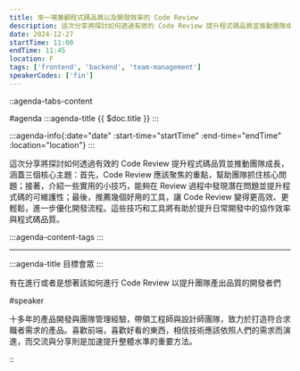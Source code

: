 ```yaml
---
title: 來一場兼顧程式碼品質以及開發效率的 Code Review
description: 這次分享將探討如何透過有效的 Code Review 提升程式碼品質並推動團隊成長，涵蓋三個核心主題：首先，Code Review 應該聚焦的重點，幫助團隊抓住核心問題；接著，介紹一些實用的小技巧，能夠在 Review 過程中發現潛在問題並提升程式碼的可維護性；最後，推薦幾個好用的工具，讓 Code Review 變得更高效、更輕鬆，進一步優化開發流程。這些技巧和工具將有助於提升日常開發中的協作效率與程式碼品質。
date: 2024-12-27
startTime: 11:00
endTime: 11:45
location: F
tags: ['frontend', 'backend', 'team-management']
speakerCodes: ['fin']
---
```


::agenda-tabs-content
<!--議程資訊-->
#agenda
:::agenda-title
{{ $doc.title }}
:::

:::agenda-info{:date="date" :start-time="startTime" :end-time="endTime" :location="location"}
:::

<!--議程資訊(內容)-->
這次分享將探討如何透過有效的 Code Review 提升程式碼品質並推動團隊成長，涵蓋三個核心主題：首先，Code Review 應該聚焦的重點，幫助團隊抓住核心問題；接著，介紹一些實用的小技巧，能夠在 Review 過程中發現潛在問題並提升程式碼的可維護性；最後，推薦幾個好用的工具，讓 Code Review 變得更高效、更輕鬆，進一步優化開發流程。這些技巧和工具將有助於提升日常開發中的協作效率與程式碼品質。

:::agenda-content-tags
:::

---

:::agenda-title
目標會眾
:::

<!--目標會眾(內容)-->
有在進行或者是想著該如何進行 Code Review 以提升團隊產出品質的開發者們

<!--講者介紹-->
#speaker
<!--講者介紹(內容)-->
十多年的產品開發與團隊管理經驗，帶領工程師與設計師團隊，致力於打造符合求職者需求的產品。喜歡前端，喜歡好看的東西，相信技術應該依照人們的需求而演進，而交流與分享則是加速提升整體水準的重要方法。

::
